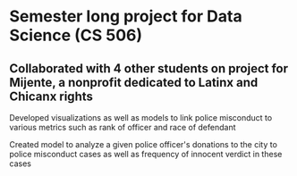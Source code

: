 # Semester long project for Data Science (CS 506)

## Collaborated with 4 other students on project for Mijente, a nonprofit dedicated to Latinx and Chicanx rights

Developed visualizations as well as models to link police misconduct to various metrics such as rank of officer and race of defendant

Created model to analyze a given police officer's donations to the city to police misconduct cases as well as frequency of innocent verdict in these cases
